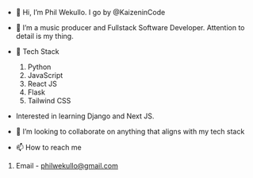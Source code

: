 - 👋 Hi, I’m Phil Wekullo. I go by @KaizeninCode
- 👀 I’m a music producer and Fullstack Software Developer. Attention to detail is my thing.
- 🌱 Tech Stack
  1. Python
  2. JavaScript
  3. React JS
  4. Flask
  5. Tailwind CSS

- Interested in learning Django and Next JS.     
     
- 💞️ I’m looking to collaborate on anything that aligns with my tech stack
- 📫 How to reach me 
1. Email - philwekullo@gmail.com




<!---
KaizeninCode/KaizeninCode is a ✨ special ✨ repository because its `README.md` (this file) appears on your GitHub profile.
You can click the Preview link to take a look at your changes.
--->
